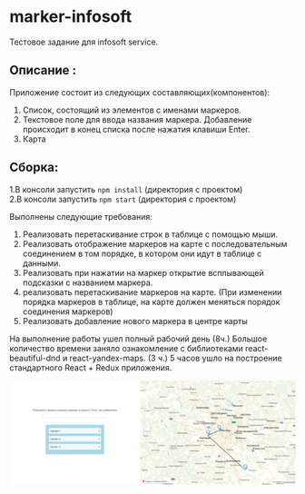 # marker-infosoft
Тестовое задание для infosoft service.

## Описание :
Приложение состоит из следующих составляющих(компонентов):
1. Список, состоящий из элементов с именами маркеров.
2. Текстовое поле для ввода названия маркера. Добавление происходит в конец списка после нажатия клавиши Enter.
3. Карта

## Сборка:
1.В консоли запустить `npm install` (директория с проектом) <br>
2.В консоли запустить `npm start` (директория с проектом) 

Выполнены следующие требования:
1) Реализовать перетаскивание строк в таблице с помощью мыши.
2) Реализовать отображение маркеров на карте с последовательным соединением в том порядке, в котором они идут в таблице с данными. 
3) Реализовать при нажатии на маркер открытие всплывающей подсказки с названием маркера.
4) реализовать перетаскивание маркеров на карте. (При изменении порядка маркеров в таблице, на карте должен меняться порядок соединения маркеров)
5) Реализовать добавление нового маркера в центре карты 

На выполнение работы ушел полный рабочий день (8ч.)
Большое количество времени заняло ознакомление с библиотеками react-beautiful-dnd и react-yandex-maps. (3 ч.)
5 часов ушло на построение стандартного React + Redux приложения.

![Иллюстрация к проекту](https://github.com/oddzye/marker-infosoft/raw/master/marker-infosoft/src/img/app.png)
